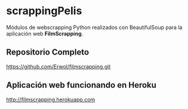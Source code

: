 # scrappingPelis

Módulos de webscrapping Python realizados con BeautifulSoup para la aplicación web **FilmScrapping**.

## Repositorio Completo

https://github.com/Erwol/filmscrapping.git


## Aplicación web funcionando en Heroku

http://filmscrapping.herokuapp.com
